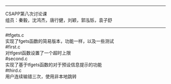 *************************************************
   CSAPP第八次讨论课   
   组员：秦毅，沈鸿杰，唐行健，刘颖，郭泓铄，袁子舒
*************************************************
#tfgets.c      
    实现了fgets函数的简易版本，功能一样，以及一些测试  
#first.c             
    对tfgest函数设置了一个超时上限  
#second.c                                                
    实现了基于tfgets函数的对于预设信息提示的功能  
#third.c         
    用户连续输错三次，使用非本地跳转
